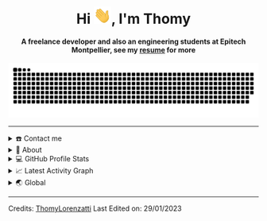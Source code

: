 <html>
<body>
  
<div align="center">
<h1 align="center">Hi <img width="35" src="https://github.com/ThomyLorenzatti/ThomyLorenzatti/blob/main/resources/img/waving.gif">, I'm Thomy</h1>
<h4 align="center">A freelance developer and also an engineering students at Epitech Montpellier, see my <a href="https://github.com/ThomyLorenzatti/ThomyLorenzatti/blob/main/assets/CVThomyLorenzatti.pdf" target="_blank">resume</a> for more</h4>
</div>

<div align="center">
  <a href="https://ThomyLorenzatti.github.io/ThomyLorenzatti/">
  <img  src="https://github.com/ThomyLorenzatti/ThomyLorenzatti/blob/main/resources/img/grid-snake.svg"
       alt="snake" /></a>
</div>

-----
<details>
  <summary>☎️ Contact me</summary>
<div>
  <samp>
    <h2 align="center">you can contact me here:</h2>
    <p align="center">
      <br/>
      <a href="https://www.linkedin.com/in/thomy-lorenzatti-6b60621bb/" target="blank"><img align="center"
         src="https://img.shields.io/badge/linkedin-%231DA1F2.svg?style=for-the-badge&logo=linkedin&logoColor=white"
         alt="thomy" height="30"/></a>
      <a href="mailto:thomy.lorenzatti@epitech.eu" target="blank"><img align="center"
         src="https://img.shields.io/badge/gmail-EA4335.svg?style=for-the-badge&logo=gmail&logoColor=white"
         alt="thomy" height="30"/></a>
    </p>
  </samp>
</div>
</details>

<details>
  <summary>🧮 About</summary>
<div>
<samp>
<h2 align="center">About this Account</h2>
 <p align="center">
  <a href="github.com/ThomyLorenzatti" target="blank"><img align="center" 
     src="https://komarev.com/ghpvc/?username=ThomyLorenzatti&style=for-the-badge&label=PROFILE+VIEWS" height="25"
     alt="views count" /></a>
  </p>
 </samp>
</div>
</details>
  
<details> 
  <summary>💻 GitHub Profile Stats</summary>
  <div>
  <samp>
    <h2 align="center"> Github stats </h2>
      <br/>
    <details open>
  <summary><h3>Languages</h3></summary>
            <p align="center">
        <a href="https://github.com/ThomyLorenzatti/">
          <img src="https://github-readme-stats.vercel.app/api/top-langs/?username=ThomyLorenzatti&langs_count=6&theme=algolia&layout=compact&hide_border=true"
          alt="ThomyLorenzatti :: overall Top Langs " /></a>
      </p>
        <p align="center">
          <a href="https://github.com/ThomyLorenzatti/">
          <img width="45%" src="https://github-profile-summary-cards.vercel.app/api/cards/repos-per-language?username=ThomyLorenzatti&theme=algolia&layout=compact&hide_border=true"
          alt="ThomyLorenzatti :: Top Langs by repo" />
          <img width="45%" src="https://github-profile-summary-cards.vercel.app/api/cards/most-commit-language?username=ThomyLorenzatti&theme=algolia&layout=compact&hide_border=true"
          alt="ThomyLorenzatti :: Top Langs by commit" />
          </a>
        </p>
</details>
    <details open>
  <summary><h3>Stasistic</h3></summary>
        <p align="center">
          <a href="https://github.com/ThomyLorenzatti/">
          <img width="49.5%" src="https://github-readme-stats.vercel.app/api?username=ThomyLorenzatti&show_icons=true&theme=algolia&hide_border=true" />
          <img width="49.5%" src="https://github-readme-streak-stats.herokuapp.com/?user=ThomyLorenzatti&theme=algolia&hide_border=true" />
          </a>
       </p>
     <br>
     </samp>
  </div>    
</details>

<details>
  <summary>📈 Latest Activity Graph</summary>
  <samp>
  <br/>
  <h2 align="center"> Latest contribution </h2>
<a href="https://github.com/ashutosh00710/github-readme-activity-graph">
  <img alt="Thomy's Activity Graph" src="https://github-readme-activity-graph.cyclic.app/graph?username=ThomyLorenzatti&theme=github-compact&hide_border=true" /></a>
<br/>
  </samp>
  </details>
  
<details>
  <summary>🌏 Global</summary>
  <br/>
  <details open>
  <summary>👷‍♂️ Create your own custom badge</summary>
  <div>
  <samp>
    <h2 align="center">You can try using these website for creating your own custom badge</h2>
    <p align="center">
      <a href="https://forthebadge.com/generator/" target="blank">
        <img src="https://forthebadge.com/images/mark.svg" img align="center" height="50"
        alt="for the badge"/></a>        
      <a href="https://badgen.net/" target="blank">
        <img src="https://badgen.net/static/favicon.png" img align="center" height="50"
        alt="badgen"/></a>
      <a href="https://shields.io/" target="blank">
        <img src="https://raw.githubusercontent.com/badges/shields/master/readme-logo.svg" img align="center" height="50"
        alt="shields.io"/></a>
    </p>
    </samp>
  </div>
</details> 
</details>  

</body>
</html>

-----
Credits: [ThomyLorenzatti](https://github.com/ThomyLorenzatti)
Last Edited on: 29/01/2023
